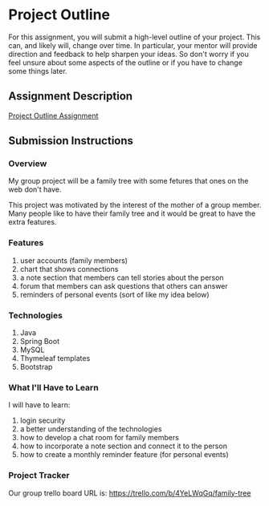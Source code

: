 # Project Outline
For this assignment, you will submit a high-level outline of your project. This can, and likely will, change over time. In particular, your mentor will provide direction and feedback to help sharpen your ideas. So don't worry if you feel unsure about some aspects of the outline or if you have to change some things later.

## Assignment Description
[Project Outline Assignment](https://education.launchcode.org/liftoff/modules/assignments/project-outline)

## Submission Instructions

### Overview

My group project will be a family tree with some fetures that ones on the web don't have.

This project was motivated by the interest of the mother of a group member.  Many people like to have their family tree and it would be great to have the extra features.

### Features

1. user accounts (family members)
2. chart that shows connections
3. a note section that members can tell stories about the person
4. forum that members can ask questions that others can answer
5. reminders of personal events (sort of like my idea below)

### Technologies

1. Java
2. Spring Boot
3. MySQL
4. Thymeleaf templates
5. Bootstrap

### What I'll Have to Learn

I will have to learn:
1. login security
2. a better understanding of the technologies 
3. how to develop a chat room for family members
4. how to incorporate a note section and connect it to the person 
5. how to create a monthly reminder feature (for personal events)

### Project Tracker

Our group trello board URL is:
https://trello.com/b/4YeLWqGq/family-tree 
